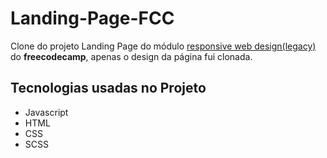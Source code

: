 # Landing-Page-FCC

Clone do projeto Landing Page do módulo <a href="https://www.freecodecamp.org/learn/responsive-web-design/">responsive web design(legacy)</a> do **freecodecamp**, apenas o design da página fui clonada.

## Tecnologias usadas no Projeto
* Javascript 
* HTML
* CSS
* SCSS

